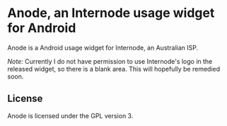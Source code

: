 # Anode, an Internode usage widget for Android

Anode is a Android usage widget for Internode, an Australian ISP.

_Note:_ Currently I do not have permission to use Internode's logo in
the released widget, so there is a blank area.  This will hopefully be
remedied soon.

## License

Anode is licensed under the GPL version 3.
